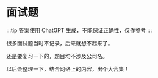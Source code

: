 # 面试题

:::tip
答案使用 ChatGPT 生成，不能保证正确性，仅作参考
:::


很多面试题当时不记录，后来就想不起来了。

还是要复习一下的，题目均不涉及公司名。

以后会整理一下，结合网络上的内容，出个大合集！
